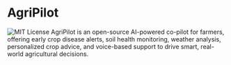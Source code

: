 # AgriPilot
![MIT License](https://img.shields.io/badge/license-MIT-blue.svg)
AgriPilot is an open-source AI-powered co-pilot for farmers, offering early crop disease alerts, soil health monitoring, weather analysis, personalized crop advice, and voice-based support to drive smart, real-world agricultural decisions.
